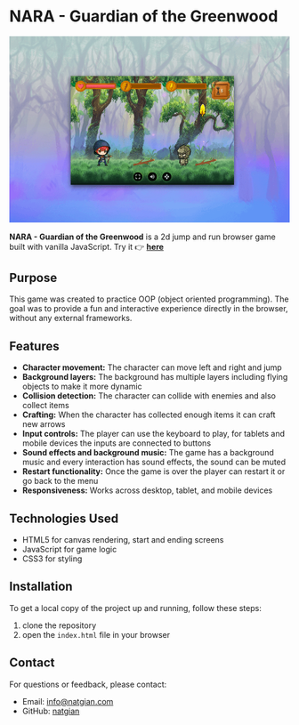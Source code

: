# NARA - Guardian of the Greenwood

![Screenshot Nara Game](img/misc/nara-game.png)

**NARA - Guardian of the Greenwood** is a 2d jump and run browser game built with vanilla JavaScript. Try it 👉 [**here**](https://nara-game.natgian.com)

## Purpose

This game was created to practice OOP (object oriented programming). The goal was to provide a fun and interactive experience directly in the browser, without any external frameworks.

## Features

- **Character movement:** The character can move left and right and jump
- **Background layers:** The background has multiple layers including flying objects to make it more dynamic
- **Collision detection:** The character can collide with enemies and also collect items
- **Crafting:** When the character has collected enough items it can craft new arrows
- **Input controls:** The player can use the keyboard to play, for tablets and mobile devices the inputs are connected to buttons
- **Sound effects and background music:** The game has a background music and every interaction has sound effects, the sound can be muted
- **Restart functionality:** Once the game is over the player can restart it or go back to the menu
- **Responsiveness:** Works across desktop, tablet, and mobile devices

## Technologies Used

- HTML5 for canvas rendering, start and ending screens
- JavaScript for game logic
- CSS3 for styling

## Installation

To get a local copy of the project up and running, follow these steps:

1. clone the repository
2. open the `index.html` file in your browser

## Contact

For questions or feedback, please contact:

- Email: <info@natgian.com>
- GitHub: [natgian](https://github.com/natgian)
